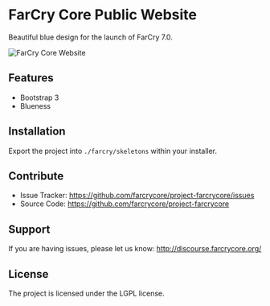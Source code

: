 # FarCry Core Public Website

Beautiful blue design for the launch of FarCry 7.0.

![FarCry Core Website](http://blog.farcrycore.org/images/farcry-blue-homepage.png)


Features
--------

- Bootstrap 3
- Blueness

Installation
------------

Export the project into `./farcry/skeletons` within your installer.

Contribute
----------

- Issue Tracker: https://github.com/farcrycore/project-farcrycore/issues
- Source Code: https://github.com/farcrycore/project-farcrycore

Support
-------

If you are having issues, please let us know:
http://discourse.farcrycore.org/


License
-------

The project is licensed under the LGPL license.
